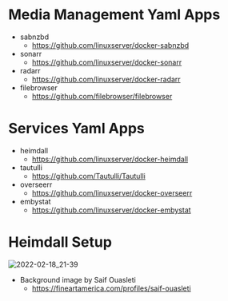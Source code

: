 # Media Management Yaml Apps
- sabnzbd
  - https://github.com/linuxserver/docker-sabnzbd
- sonarr
  - https://github.com/linuxserver/docker-sonarr
- radarr
  - https://github.com/linuxserver/docker-radarr
- filebrowser
  - https://github.com/filebrowser/filebrowser

# Services Yaml Apps
- heimdall
  - https://github.com/linuxserver/docker-heimdall
- tautulli
  - https://github.com/Tautulli/Tautulli
- overseerr
  - https://github.com/linuxserver/docker-overseerr
- embystat
  - https://github.com/linuxserver/docker-embystat

# Heimdall Setup

![2022-02-18_21-39](https://user-images.githubusercontent.com/99938571/154783160-a88b15e2-d099-47c4-8237-4c64b6e61645.png)
- Background image by Saif Ouasleti
    - https://fineartamerica.com/profiles/saif-ouasleti
